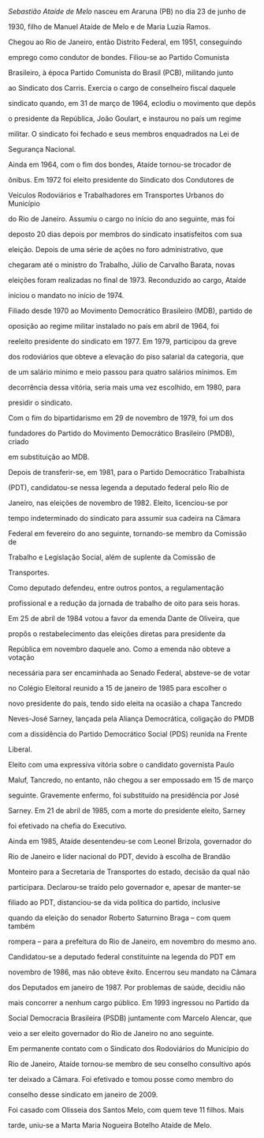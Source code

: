 

*Sebastião Ataíde de Melo* nasceu em Araruna (PB) no dia 23 de junho de

1930, filho de Manuel Ataíde de Melo e de Maria Luzia Ramos.



Chegou ao Rio de Janeiro, então Distrito Federal, em 1951, conseguindo

emprego como condutor de bondes. Filiou-se ao Partido Comunista

Brasileiro, à época Partido Comunista do Brasil (PCB), militando junto

ao Sindicato dos Carris. Exercia o cargo de conselheiro fiscal daquele

sindicato quando, em 31 de março de 1964, eclodiu o movimento que depôs

o presidente da República, João Goulart, e instaurou no país um regime

militar. O sindicato foi fechado e seus membros enquadrados na Lei de

Segurança Nacional.



Ainda em 1964, com o fim dos bondes, Ataíde tornou-se trocador de

ônibus. Em 1972 foi eleito presidente do Sindicato dos Condutores de

Veículos Rodoviários e Trabalhadores em Transportes Urbanos do Município

do Rio de Janeiro. Assumiu o cargo no início do ano seguinte, mas foi

deposto 20 dias depois por membros do sindicato insatisfeitos com sua

eleição. Depois de uma série de ações no foro administrativo, que

chegaram até o ministro do Trabalho, Júlio de Carvalho Barata, novas

eleições foram realizadas no final de 1973. Reconduzido ao cargo, Ataíde

iniciou o mandato no início de 1974.



Filiado desde 1970 ao Movimento Democrático Brasileiro (MDB), partido de

oposição ao regime militar instalado no país em abril de 1964, foi

reeleito presidente do sindicato em 1977. Em 1979, participou da greve

dos rodoviários que obteve a elevação do piso salarial da categoria, que

de um salário mínimo e meio passou para quatro salários mínimos. Em

decorrência dessa vitória, seria mais uma vez escolhido, em 1980, para

presidir o sindicato.



Com o fim do bipartidarismo em 29 de novembro de 1979, foi um dos

fundadores do Partido do Movimento Democrático Brasileiro (PMDB), criado

em substituição ao MDB.



Depois de transferir-se, em 1981, para o Partido Democrático Trabalhista

(PDT), candidatou-se nessa legenda a deputado federal pelo Rio de

Janeiro, nas eleições de novembro de 1982. Eleito, licenciou-se por

tempo indeterminado do sindicato para assumir sua cadeira na Câmara

Federal em fevereiro do ano seguinte, tornando-se membro da Comissão de

Trabalho e Legislação Social, além de suplente da Comissão de

Transportes.



Como deputado defendeu, entre outros pontos, a regulamentação

profissional e a redução da jornada de trabalho de oito para seis horas.

Em 25 de abril de 1984 votou a favor da emenda Dante de Oliveira, que

propôs o restabelecimento das eleições diretas para presidente da

República em novembro daquele ano. Como a emenda não obteve a votação

necessária para ser encaminhada ao Senado Federal, absteve-se de votar

no Colégio Eleitoral reunido a 15 de janeiro de 1985 para escolher o

novo presidente do país, tendo sido eleita na ocasião a chapa Tancredo

Neves-José Sarney, lançada pela Aliança Democrática, coligação do PMDB

com a dissidência do Partido Democrático Social (PDS) reunida na Frente

Liberal.



Eleito com uma expressiva vitória sobre o candidato governista Paulo

Maluf, Tancredo, no entanto, não chegou a ser empossado em 15 de março

seguinte. Gravemente enfermo, foi substituído na presidência por José

Sarney. Em 21 de abril de 1985, com a morte do presidente eleito, Sarney

foi efetivado na chefia do Executivo.



Ainda em 1985, Ataíde desentendeu-se com Leonel Brizola, governador do

Rio de Janeiro e líder nacional do PDT, devido à escolha de Brandão

Monteiro para a Secretaria de Transportes do estado, decisão da qual não

participara. Declarou-se traído pelo governador e, apesar de manter-se

filiado ao PDT, distanciou-se da vida política do partido, inclusive

quando da eleição do senador Roberto Saturnino Braga – com quem também

rompera – para a prefeitura do Rio de Janeiro, em novembro do mesmo ano.



Candidatou-se a deputado federal constituinte na legenda do PDT em

novembro de 1986, mas não obteve êxito. Encerrou seu mandato na Câmara

dos Deputados em janeiro de 1987. Por problemas de saúde, decidiu não

mais concorrer a nenhum cargo público. Em 1993 ingressou no Partido da

Social Democracia Brasileira (PSDB) juntamente com Marcelo Alencar, que

veio a ser eleito governador do Rio de Janeiro no ano seguinte.



Em permanente contato com o Sindicato dos Rodoviários do Município do

Rio de Janeiro, Ataíde tornou-se membro de seu conselho consultivo após

ter deixado a Câmara. Foi efetivado e tomou posse como membro do

conselho desse sindicato em janeiro de 2009.



Foi casado com Olisseia dos Santos Melo, com quem teve 11 filhos. Mais

tarde, uniu-se a Marta Maria Nogueira Botelho Ataíde de Melo.



